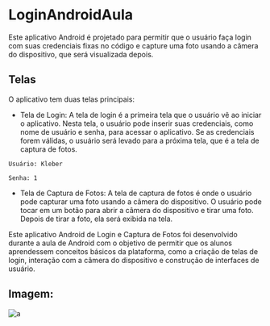 # LoginAndroidAula

Este aplicativo Android é projetado para permitir que o usuário faça login com suas credenciais fixas no código e capture uma foto usando a câmera do dispositivo, que será visualizada depois.

## Telas
O aplicativo tem duas telas principais:

- Tela de Login:
A tela de login é a primeira tela que o usuário vê ao iniciar o aplicativo. Nesta tela, o usuário pode inserir suas credenciais, como nome de usuário e senha, para acessar o aplicativo. Se as credenciais forem válidas, o usuário será levado para a próxima tela, que é a tela de captura de fotos.

```
Usuário: Kleber
```

```
Senha: 1
```

- Tela de Captura de Fotos:
A tela de captura de fotos é onde o usuário pode capturar uma foto usando a câmera do dispositivo. O usuário pode tocar em um botão para abrir a câmera do dispositivo e tirar uma foto. Depois de tirar a foto, ela será exibida na tela.

Este aplicativo Android de Login e Captura de Fotos foi desenvolvido durante a aula de Android com o objetivo de permitir que os alunos aprendessem conceitos básicos da plataforma, como a criação de telas de login, interação com a câmera do dispositivo e construção de interfaces de usuário.

## Imagem:
![a ](https://user-images.githubusercontent.com/116971675/233348071-18c4fcf1-b3e6-4a36-a7d6-b7fc6069a792.png)
